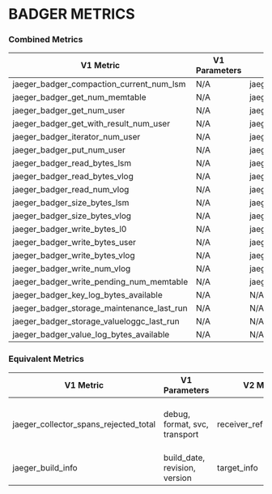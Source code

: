 # BADGER METRICS

### Combined Metrics

| V1 Metric                                  | V1 Parameters | V2 Metric                                | V2 Parameters |
| ------------------------------------------ | ------------- | ---------------------------------------- | ------------- |
| jaeger_badger_compaction_current_num_lsm   | N/A           | jaeger_badger_compaction_current_num_lsm | N/A           |
| jaeger_badger_get_num_memtable             | N/A           | jaeger_badger_get_num_memtable           | N/A           |
| jaeger_badger_get_num_user                 | N/A           | jaeger_badger_get_num_user               | N/A           |
| jaeger_badger_get_with_result_num_user     | N/A           | jaeger_badger_get_with_result_num_user   | N/A           |
| jaeger_badger_iterator_num_user            | N/A           | jaeger_badger_iterator_num_user          | N/A           |
| jaeger_badger_put_num_user                 | N/A           | jaeger_badger_put_num_user               | N/A           |
| jaeger_badger_read_bytes_lsm               | N/A           | jaeger_badger_read_bytes_lsm             | N/A           |
| jaeger_badger_read_bytes_vlog              | N/A           | jaeger_badger_read_bytes_vlog            | N/A           |
| jaeger_badger_read_num_vlog                | N/A           | jaeger_badger_read_num_vlog              | N/A           |
| jaeger_badger_size_bytes_lsm               | N/A           | jaeger_badger_size_bytes_lsm             | N/A           |
| jaeger_badger_size_bytes_vlog              | N/A           | jaeger_badger_size_bytes_vlog            | N/A           |
| jaeger_badger_write_bytes_l0               | N/A           | jaeger_badger_write_bytes_l0             | N/A           |
| jaeger_badger_write_bytes_user             | N/A           | jaeger_badger_write_bytes_user           | N/A           |
| jaeger_badger_write_bytes_vlog             | N/A           | jaeger_badger_write_bytes_vlog           | N/A           |
| jaeger_badger_write_num_vlog               | N/A           | jaeger_badger_write_num_vlog             | N/A           |
| jaeger_badger_write_pending_num_memtable   | N/A           | jaeger_badger_write_pending_num_memtable | N/A           |
| jaeger_badger_key_log_bytes_available      | N/A           | N/A                                      | N/A           |
| jaeger_badger_storage_maintenance_last_run | N/A           | N/A                                      | N/A           |
| jaeger_badger_storage_valueloggc_last_run  | N/A           | N/A                                      | N/A           |
| jaeger_badger_value_log_bytes_available    | N/A           | N/A                                      | N/A           |

### Equivalent Metrics

| V1 Metric                             | V1 Parameters                  | V2 Metric              | V2 Parameters                                                           |
| ------------------------------------- | ------------------------------ | ---------------------- | ----------------------------------------------------------------------- |
| jaeger_collector_spans_rejected_total | debug, format, svc, transport  | receiver_refused_spans | receiver, service_instance_id, service_name, service_version, transport |
| jaeger_build_info                     | build_date, revision,  version | target_info            | service_instance_id, service_name, service_version                      |
